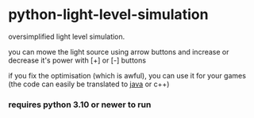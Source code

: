 # python-light-level-simulation
oversimplified light level simulation. 

you can mowe the light source using arrow buttons and increase or decrease it's power with [+] or [-] buttons

if you fix the optimisation (which is awful), you can use it for your games (the code can easily be translated to [java](https://github.com/whynotlol1/java-light-level-simulation/tree/main) or c++)

### requires python 3.10 or newer to run
